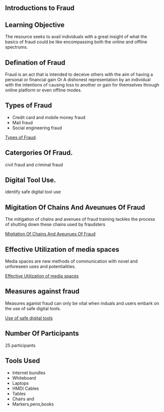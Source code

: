 ## Introductions to Fraud

## Learning Objective
The resource seeks to avail individuals with a great insight of what the basics of fraud could be like encompassing both the online and offline spectrums.

## Defination of Fraud
Fraud is an act that is intended to deceive others with the aim of having a personal or financial gain Or A dishonest representation by an individual with the intentions of causing loss to another or gain for themselves through online platform or even offline modes.

## Types of Fraud
* Credit card and mobile money fraud
* Mail fraud
* Social engineering fraud

[Types of Fraud](types_of_fraud.md).

## Catergories Of Fraud.
civil fraud and criminal fraud
## Digital Tool Use.
identify safe digital tool use

## Migitation Of Chains And Aveunues Of Fraud
The mitigation of chains and avenues of fraud training tackles the process of shutting down these chains used by fraudsters 

[Migitation Of Chains And Aveunues Of Fraud]()

## Effective Utilization of media spaces
Media spaces are new methods of communication with novel and unforeseen uses and potentialities.

[Effective Utilization of media spaces](effective-utilization-of-media-spaces.md)

## Measures against fraud
Measures aganist fraud can only be vital when induals and users embark on the use of safe digital tools.

[Use of safe digital tools]()


## Number Of Participants 
25 participants

## Tools Used
- Internet bundles
- Whiteboard
- Laptops
- HMDI Cables
- Tables
- Chairs and 
- Markers,pens,books



